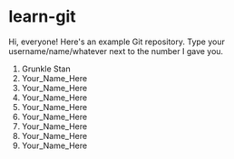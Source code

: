 # learn-git
Hi, everyone! Here's an example Git repository.
Type your username/name/whatever next to the number I gave you.
1. Grunkle Stan 
2. Your_Name_Here
3. Your_Name_Here
4. Your_Name_Here
5. Your_Name_Here
6. Your_Name_Here
7. Your_Name_Here
8. Your_Name_Here
9. Your_Name_Here
